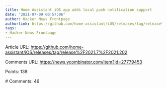```yaml
---
title: Home Assistant iOS app adds local push notification support
date: "2021-07-09 00:57:06"
author: Hacker News Frontpage
authorlink: https://github.com/home-assistant/iOS/releases/tag/release%2F2021.7%2F2021.202
tags:
- Hacker-News-Frontpage
---
```


<p>Article URL: <a href="https://github.com/home-assistant/iOS/releases/tag/release%2F2021.7%2F2021.202">https://github.com/home-assistant/iOS/releases/tag/release%2F2021.7%2F2021.202</a></p>
<p>Comments URL: <a href="https://news.ycombinator.com/item?id=27779453">https://news.ycombinator.com/item?id=27779453</a></p>
<p>Points: 138</p>
<p># Comments: 46</p>
